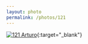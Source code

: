 ```yaml
---
layout: photo
permalink: /photos/121
---
```


[![121 Arturo](https://c2.staticflickr.com/2/1623/23695451194_507d39c6c5_c.jpg)](https://www.flickr.com/photos/131440297@N08/23695451194/){:target="_blank"}
